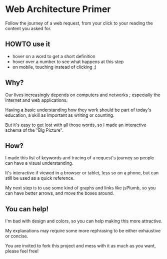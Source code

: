 # Web Architecture Primer
Follow the journey of a web request, from your click to your reading the content you asked for.

## HOWTO use it
* hover on a word to get a short definition
* hover over a number to see what happens at this step
* on mobile, touching instead of clicking ;)


## Why?

Our lives increasingly depends on computers and networks ; especially the Internet and web applications.

Having a basic understanding how they work should be part of today's education, a skill as important as writing or counting.

But it's easy to get lost with all those words, so I made an interactive schema of the "Big Picture".



## How?

I made this list of keywords and tracing of a request's journey so people can have a visual understanding.

It's interactive if viewed in a browser or tablet, less so on a phone, but can still be used as a quick reference.

My next step is to use some kind of graphs and links like jsPlumb, so you can have better arrows, and move the boxes around.



## You can help!

I'm bad with design and colors, so you can help making this more attractive.

My explanations may require some more rephrasing to be either exhaustive or concise.

You are invited to fork this project and mess with it as much as you want, please feel free!


